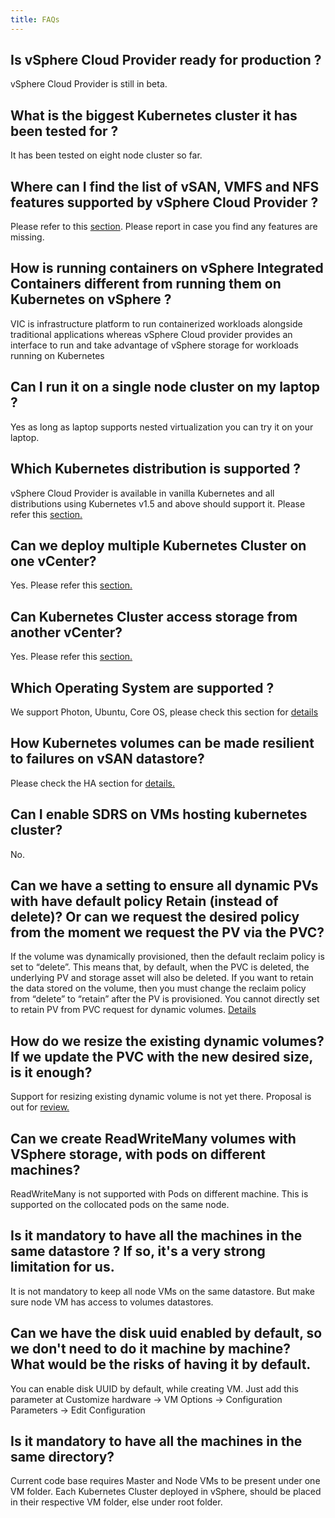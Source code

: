 ```yaml
---
title: FAQs
---
```


## Is vSphere Cloud Provider ready for production ?
vSphere Cloud Provider is still in beta.
 
## What is the biggest Kubernetes cluster it has been tested for ?
It has been tested on eight node cluster so far.
 
## Where can I find the list of vSAN, VMFS and NFS features supported by vSphere Cloud Provider ?
Please refer to this [section](/spbm.html). Please report in case you find any features are missing.
 
## How is running containers on vSphere Integrated Containers different from running them on Kubernetes on vSphere ? 
VIC is infrastructure platform to run containerized workloads alongside traditional applications whereas vSphere Cloud provider provides an interface to run and take advantage of vSphere storage for workloads running on Kubernetes
 
## Can I run it on a single node cluster on my laptop ?
Yes as long as laptop supports nested virtualization you can try it on your laptop.
 
## Which Kubernetes distribution is supported ?
vSphere Cloud Provider is available in vanilla Kubernetes and all distributions using Kubernetes v1.5 and above should support it. Please refer this [section.](/prereq.html)  
 
## Can we deploy multiple Kubernetes Cluster on one vCenter? 
Yes. Please refer this [section.](/existing.html)  
 
 
## Can Kubernetes Cluster access storage from another vCenter? 
Yes. Please refer this [section.](/existing.html)
 
## Which Operating System are supported ? 
We support Photon, Ubuntu, Core OS, please check this section for [details](/prereq.html)
 
## How Kubernetes volumes can be made resilient to failures on vSAN datastore?
Please check the HA section for [details.](/ha.html)
 
## Can I enable SDRS on VMs hosting kubernetes cluster?
No.
 
## Can we have a setting to ensure all dynamic PVs with have default policy Retain (instead of delete)? Or can we request the desired policy from the moment we request the PV via the PVC?
If the volume was dynamically provisioned, then the default reclaim policy is set to “delete”.  This means that, by default, when the PVC is deleted, the underlying PV and storage asset will also be deleted.
If you want to retain the data stored on the volume, then you must change the reclaim policy from “delete” to “retain” after the PV is provisioned. You cannot directly set to retain PV from PVC request for dynamic volumes. [Details](https://kubernetes.io/docs/tasks/administer-cluster/change-pv-reclaim-policy/)
 
## How do we resize the existing dynamic volumes? If we update the PVC with the new desired size, is it enough?
Support for resizing existing dynamic volume is not yet there.
Proposal is out for [review.](https://github.com/gnufied/community/blob/91b41028182a5291b4eccbf88f8065f66b2b7eed/contributors/design-proposals/grow-volume-size.md)
 
## Can we create ReadWriteMany volumes with VSphere storage, with pods on different machines?
ReadWriteMany is not supported with Pods on different machine. This is supported on the collocated pods on the same node.
 
## Is it mandatory to have all the machines in the same datastore ? If so, it's a very strong limitation for us.
It is not mandatory to keep all node VMs on the same datastore.  But make sure node VM has access to volumes datastores.
 
 
## Can we have the disk uuid enabled by default, so we don't need to do it machine by machine? What would be the risks of having it by default. 
You can enable disk UUID by default, while creating VM. Just add this parameter at
Customize hardware -> VM Options -> Configuration Parameters -> Edit Configuration
 
## Is it mandatory to have all the machines in the same directory?
Current code base requires Master and Node VMs to be present under one VM folder. Each Kubernetes Cluster deployed in vSphere, should be placed in their respective VM folder, else under root folder.
